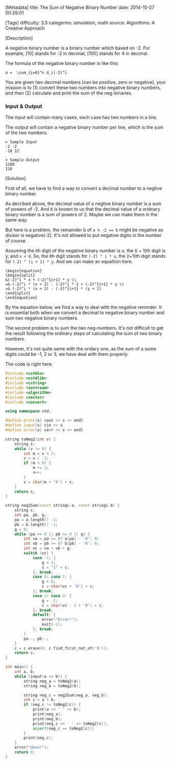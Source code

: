 [Metadata]
title: The Sum of Negative Binary Number
date: 2014-10-27 00:26:01 

[Tags]
difficulty: 3.5
categories: simulation, math
source: Algorithms: A Creative Approach

[Description]

A negative binary number is a binary number which based on -2. For example, [10] stands for -2 in decimal, [100] stands for 4 in decimal.

The formula of the negative binary number is like this:

```mathjax
a =  \sum_{i=0}^n d_i(-2)^i
```

You are given two decimal numbers (can be positive, zero or negative), your mission is to (1) convert these two numbers into negative binary numbers, and then (2) calculate and print the sum of the neg-binaries.

### Input & Output

The input will contain many cases, each case has two numbers in a line.

The output will contain a negative binary number per line, which is the sum of the two numbers.

```
> Sample Input
-2 -2
-10 12

> Sample Output    
1100        
110
```

[Solution]

First of all, we have to find a way to convert a decimal number to a negtive binary number.

As decribed above, the decimal value of a negtive binary number is a sum of powers of -2. And it is known to us that the decimal value of a oridnary binary number is a sum of powers of 2. Maybe we can make them in the same way.

But here is a problem, the remainder b of ``a % -2 == b`` might be negative as divisor is negative(-2). It's not allowed to put negative digits in the number of course.

Assuming the ith digit of the negative binary number is x, the (i + 1)th digit is y, and ``x < 0``. So, the ith digit stands for ``(-2) ^ i * x``, the (i+1)th digit stands for ``(-2) ^ (i + 1) * y``. And we can make an equaltion here.

```mathjax
\begin{equation}
\begin{split} 
&(-2)^i * x + (-2)^{i+1} * y \\
=& (-2)^i * (x + 2) - (-2)^i * 2 + (-2)^{i+1} * y \\
=& (-2)^i * (x + 2) - (-2)^{i+1} * (y + 1)
\end{split}
\end{equation}
```

By the equation below, we find a way to deal with the negative reminder. It is essential both when we convert a decimal to negative binary number and sum two negative binary numbers.

The second problem is to sum the two neg-numbers. It's not difficult to get the result following the ordinary steps of calculating the sum of two binary numbers.

However, it's not quite same with the oridary one, as the sum of a some digits could be -1, 2 or 3, we have deal with them properly.

The code is right here.

```cpp
#include <cstdio>
#include <cstdlib>
#include <cstring>
#include <iostream>
#include <algorithm>
#include <vector>
#include <cassert>

using namespace std;

#define print(x) cout << x << endl
#define input(x) cin >> x
#define error(x) cerr << x << endl

string toNeg2(int v) {
    string s;
    while (v != 0) {
        int m = v % 2;
        v = v / -2;
        if (m < 0) {
            m += 2;
            v++;
        }
        s = char(m + '0') + s;
    }
    return s;
}

string neg2Sum(const string& a, const string& b) {
    string c;
    int pa, pb, g;
    pa = a.length() -1;
    pb = b.length() -1;
    g = 0;
    while (pa >= 0 || pb >= 0 || g) {
        int va = pa >= 0? a[pa] - '0': 0;
        int vb = pb >= 0? b[pb] - '0': 0;
        int vc = va + vb + g;
        switch (vc) {
            case -1: {
                g = 1;
                c = "1" + c;
            }; break;
            case 0: case 1: {
                g = 0;
                c = char(vc + '0') + c;
            }; break;
            case 2: case 3: {
                g = -1;
                c = char(vc - 2 + '0') + c;
            }; break;
            default: {
                error("Error!");
                exit(-1);
            }; break;
        }
        pa--; pb--;
    }
    c = c.erase(0, c.find_first_not_of('0'));
    return c;
}

int main() {
    int a, b;
    while (input(a >> b)) {
        string neg_a = toNeg2(a);
        string neg_b = toNeg2(b);

        string neg_c = neg2Sum(neg_a, neg_b);
        int c = a + b;
        if (neg_c != toNeg2(c)) {
            print(a << ' ' << b);
            print(neg_a);
            print(neg_b);
            print(neg_c << ' ' << toNeg2(c));
            assert(neg_c == toNeg2(c));
        }
        print(neg_c);
    }
    error("done!");
    return 0;
}
```
